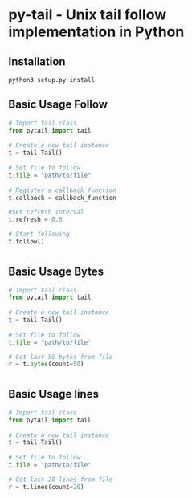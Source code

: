 # py-tail - Unix tail follow implementation in Python #

## Installation ##

```shell
python3 setup.py install
```

## Basic Usage Follow ##
```python
# Import tail class
from pytail import tail
    
# Create a new tail instance 
t = tail.Tail()
    
# Set file to follow 
t.file = "path/to/file"
    
# Register a callback function 
t.callback = callback_function

#Set refresh interval
t.refresh = 0.5

# Start following
t.follow()
```
#
## Basic Usage Bytes ##
```python
# Import tail class
from pytail import tail
    
# Create a new tail instance 
t = tail.Tail()
    
# Set file to follow 
t.file = "path/to/file"

# Get last 50 bytes from file
r = t.bytes(count=50)
```
#
## Basic Usage lines ##
```python
# Import tail class
from pytail import tail
    
# Create a new tail instance 
t = tail.Tail()
    
# Set file to follow 
t.file = "path/to/file"

# Get last 20 lines from file
r = t.lines(count=20)
```
